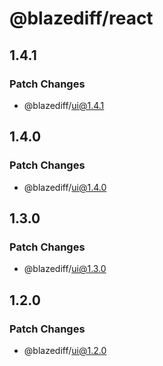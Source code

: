 # @blazediff/react

## 1.4.1

### Patch Changes

- @blazediff/ui@1.4.1

## 1.4.0

### Patch Changes

- @blazediff/ui@1.4.0

## 1.3.0

### Patch Changes

- @blazediff/ui@1.3.0

## 1.2.0

### Patch Changes

- @blazediff/ui@1.2.0
